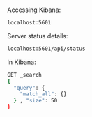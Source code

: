 <!--ts-->
<!--te-->


```bash
```

Accessing Kibana:
```bash
localhost:5601
```

Server status details:
```bash
localhost:5601/api/status
```

In Kibana:
```bash
GET _search
{
  "query": {
    "match_all": {}
  } , "size": 50
}
```
